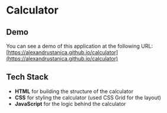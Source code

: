# Calculator

## Demo
You can see a demo of this application at the following URL: [https://alexandrustanica.github.io/calculator](https://alexandrustanica.github.io/calculator)

## Tech Stack
- **HTML** for building the structure of the calculator
- **CSS** for styling the calculator (used CSS Grid for the layout)
- **JavaScript** for the logic behind the calculator
